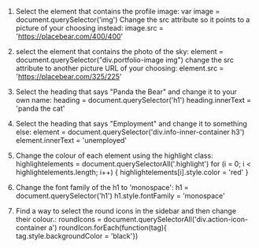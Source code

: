 1. Select the element that contains the profile image: var image = document.querySelector('img')
	Change the src attribute so it points to a picture of your choosing instead: image.src = 'https://placebear.com/400/400'

2. select the element that contains the photo of the sky: element = document.querySelector("div.portfolio-image img")
	change the src attribute to another picture URL of your choosing: element.src = 'https://placebear.com/325/225'

3. Select the heading that says "Panda the Bear" and change it to your own name: heading = document.querySelector('h1')
	heading.innerText = 'panda the cat'

4. Select the heading that says "Employment" and change it to something else: element = document.querySelector('div.info-inner-container h3')
	element.innerText = 'unemployed'

5. Change the colour of each element using the highlight class: 
	highlightelements = document.querySelectorAll('.highlight')
	for (i = 0; i < highlightelements.length; i++) {
    highlightelements[i].style.color = 'red' }

6. Change the font family of the h1 to 'monospace': h1 = document.querySelector('h1')
	h1.style.fontFamily = 'monospace'

7. Find a way to select the round icons in the sidebar and then change their colour.:
	roundIcons = document.querySelectorAll('div.action-icon-container a')
	roundIcon.forEach(function(tag){
    tag.style.backgroundColor = 'black'})



